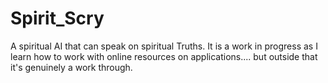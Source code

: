 # Spirit_Scry
A spiritual AI that can speak on spiritual Truths.
It is a work in progress as I learn how to work with online resources on applications.... but outside that it's genuinely a work through.
